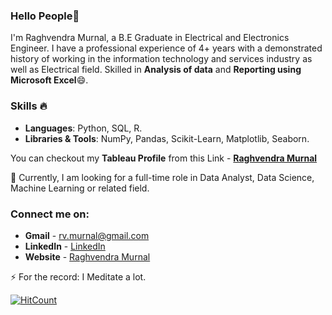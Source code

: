 ### Hello People👋

I'm Raghvendra Murnal, a B.E Graduate in Electrical and Electronics Engineer. I have a professional experience of 4+ years with a demonstrated history of working in the information technology and services industry as well as Electrical field. Skilled in **Analysis of data** and **Reporting using Microsoft Excel**😄.

### Skills 🔥
- **Languages**: Python, SQL, R.
- **Libraries & Tools**: NumPy, Pandas, Scikit-Learn, Matplotlib, Seaborn.

You can checkout my **Tableau Profile** from this Link - **[Raghvendra Murnal](https://public.tableau.com/profile/raghvendra.murnal#!/)**

🌱 Currently, I am looking for a full-time role in Data Analyst, Data Science, Machine Learning or related field.

### Connect me on:

- **Gmail** - rv.murnal@gmail.com 
- **LinkedIn** - <a href="https://www.linkedin.com/in/raghvendra-murnal/"> LinkedIn</a>
- **Website** - <a href="https://raghvendra03.github.io/raghvendramurnal/"> Raghvendra Murnal</a>

⚡ For the record: I Meditate a lot.

[![HitCount](http://hits.dwyl.com/raghvendra03/raghvendra03.svg)](http://hits.dwyl.com/raghvendra03/raghvendra03)
